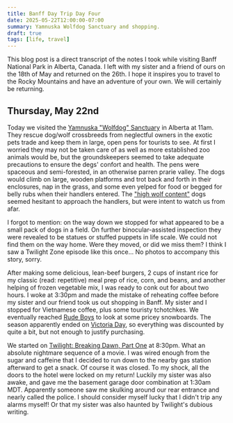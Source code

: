 ```yaml
---
title: Banff Day Trip Day Four
date: 2025-05-22T12:00:00-07:00
summary: Yamnuska Wolfdog Sanctuary and shopping.
draft: true
tags: [life, travel]
---
```


This blog post is a direct transcript of the notes I took while visiting Banff
National Park in Alberta, Canada. I left with my sister and a friend of ours on
the 18th of May and returned on the 26th. I hope it inspires you to travel to
the Rocky Mountains and have an adventure of your own. We will certainly be
returning.

## Thursday, May 22nd

Today we visited the [Yamnuska "Wolfdog"
Sanctuary](https://www.yamnuskawolfdogsanctuary.com/) in Alberta at 11am. They
rescue dog/wolf crossbreeds from neglectful owners in the exotic pets trade and
keep them in large, open pens for tourists to see. At first I worried they may
not be taken care of as well as more established zoo animals would be, but the
groundskeepers seemed to take adequate precautions to ensure the degs' confort
and health. The pens were spaceous and semi-forested, in an otherwise parren
prarie valley. The dogs would climb on large, wooden platforms and trot back
and forth in their enclosures, nap in the grass, and some even yelped for food
or begged for belly rubs when their handlers entered. The ["high wolf
content"](https://www.wolfdogawareness.com/) dogs seemed hesitant to approach
the handlers, but were intent to watch us from afar.

I forgot to mention: on the way down we stopped for what appeared to be a small
pack of dogs in a field. On further binocular-assisted inspection they were
revealed to be statues or stuffed puppets in life scale. We could not find them
on the way home. Were they moved, or did we miss them? I think I saw a Twilight
Zone episode like this once... No photos to accompany this story, sorry.

After making some delicious, lean-beef burgers, 2 cups of instant rice for my
classic (read: repetitive) meal prep of rice, corn, and beans, and another
helping of frozen vegetable mix, I was ready to conk out for about two hours. I
woke at 3:30pm and made the mistake of reheating coffee before my sister and
our friend took us out shopping in Banff. My sister and I stopped for Vietnamese
coffee, plus some touristy tchotchkes. We eventually reached [Rude
Boys](https://rudeboys.com/products/rude-boys-shop-deck-s25-banff-ave-8-5?_pos=1&_sid=1a8219e9a&_ss=r)
to look at some pricey snowboards. The season apparently ended on [Victoria
Day](https://www.statutoryholidays.com/victoria_day_comments.php), so
everything was discounted by quite a bit, but not enough to justify purchasing.

We started on [Twilight: Breaking Dawn, Part
One](https://www.imdb.com/title/tt1324999/) at 8:30pm. What an absolute
nightmare sequence of a movie. I was wired enough from the sugar and caffeine
that I decided to run down to the nearby gas station afterward to get a snack.
Of course it was closed. To my shock, all the doors to the hotel were locked on
my return! Luckily my sister was also awake, and gave me the basement garage door
combination at 1:30am MDT. Apparently someone saw me skulking around our rear
entrance and nearly called the police. I should consider myself lucky that I
didn't trip any alarms myself! Or that my sister was also haunted by Twilight's
dubious writing.

